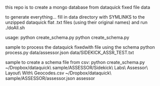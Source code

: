 this repo is to create a mongo database from dataquick fixed file data

to generate everything... fill in data directory with SYMLINKS to the unzipped dataquick flat .txt files (using their original names) and run ./doAll.sh

usage:
python create_schema.py <schema file> <data file>
python create_schema.py <schema file> <output file> <mongo collection name>

sample to process the dataquick fixedwith file using the schema
python process.py data/assessor.json data/SIDEKICK_ASSR_TEST.txt

sample to create a schema file from csv:
python create_schema.py ~/Dropbox/dataquick\ sample/ASSESSOR/Sidekick\ Labs\ Assessor\ Layout\ With\ Geocodes.csv ~/Dropbox/dataquick\ sample/ASSESSOR/assessor.json assessor

